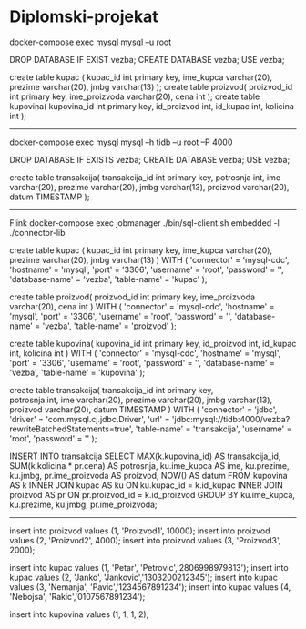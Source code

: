 # Diplomski-projekat
 
docker-compose exec mysql mysql –u root 

DROP DATABASE IF EXIST vezba;
CREATE DATABASE vezba; 
USE vezba;

create table kupac (
  kupac_id int primary key,
  ime_kupca varchar(20),
  prezime varchar(20),
  jmbg varchar(13)
);
create table proizvod(
  proizvod_id int primary key,
  ime_proizvoda varchar(20),
  cena int
);
create table kupovina(
  kupovina_id int primary key,
  id_proizvod int,
  id_kupac int,
  kolicina int
);

---------------------------------------------------------

docker-compose exec mysql mysql –h tidb –u root –P 4000

DROP DATABASE IF EXISTS vezba;
CREATE DATABASE vezba; 
USE vezba;

create table transakcija(
    transakcija_id int primary key,
    potrosnja int,
    ime varchar(20),
    prezime varchar(20),
    jmbg varchar(13),
    proizvod varchar(20),
    datum TIMESTAMP 
);

------------------------------------------------------
Flink 
docker-compose exec jobmanager ./bin/sql-client.sh embedded -l ./connector-lib


create table kupac (
  kupac_id int primary key,
  ime_kupca varchar(20),
  prezime varchar(20),
  jmbg varchar(13)
) WITH (
    'connector' = 'mysql-cdc',
    'hostname' = 'mysql',
    'port' = '3306',
    'username' = 'root',
    'password' = '',
    'database-name' = 'vezba',
    'table-name' = 'kupac'
);

create table proizvod(
  proizvod_id int primary key,
  ime_proizvoda varchar(20),
  cena int
) WITH (
    'connector' = 'mysql-cdc',
    'hostname' = 'mysql',
    'port' = '3306',
    'username' = 'root',
    'password' = '',
    'database-name' = 'vezba',
    'table-name' = 'proizvod'
);

create table kupovina(
  kupovina_id int primary key,
  id_proizvod int,
  id_kupac int,
  kolicina int
) WITH (
    'connector' = 'mysql-cdc',
    'hostname' = 'mysql',
    'port' = '3306',
    'username' = 'root',
    'password' = '',
    'database-name' = 'vezba',
    'table-name' = 'kupovina'
);

create table transakcija( 
    transakcija_id int primary key,    
    potrosnja int,
    ime varchar(20),
    prezime varchar(20),
    jmbg varchar(13),
    proizvod varchar(20),
    datum TIMESTAMP 
) WITH (
    'connector'  = 'jdbc',
    'driver'     = 'com.mysql.cj.jdbc.Driver',
    'url'        = 'jdbc:mysql://tidb:4000/vezba?rewriteBatchedStatements=true',
    'table-name' = 'transakcija',
    'username'   = 'root',
    'password'   = ''
);



INSERT INTO transakcija
SELECT
    MAX(k.kupovina_id) AS transakcija_id,
    SUM(k.kolicina * pr.cena) AS potrosnja,
    ku.ime_kupca AS ime,
    ku.prezime,
    ku.jmbg,
    pr.ime_proizvoda AS proizvod,
    NOW() AS datum
FROM
    kupovina AS k
INNER JOIN kupac AS ku ON ku.kupac_id = k.id_kupac
INNER JOIN proizvod AS pr ON pr.proizvod_id = k.id_proizvod
GROUP BY ku.ime_kupca, ku.prezime, ku.jmbg, pr.ime_proizvoda;

------------------------------------------------------------------

insert into proizvod values (1, 'Proizvod1', 10000);
insert into proizvod values (2, 'Proizvod2', 4000);
insert into proizvod values (3, 'Proizvod3', 2000);

insert into kupac values (1, 'Petar', 'Petrovic','2806998979813');
insert into kupac values (2, 'Janko', 'Jankovic','1303200212345');
insert into kupac values (3, 'Nemanja', 'Pavic','1234567891234');
insert into kupac values (4, 'Nebojsa', 'Rakic','0107567891234');

insert into kupovina values (1, 1, 1, 2);

